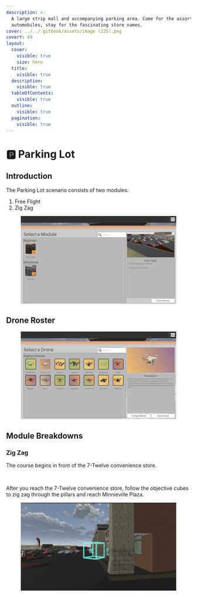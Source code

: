 ```yaml
---
description: >-
  A large strip mall and accompanying parking area. Come for the assortment of
  automobiles, stay for the fascinating store names.
cover: ../../.gitbook/assets/image (225).png
coverY: 49
layout:
  cover:
    visible: true
    size: hero
  title:
    visible: true
  description:
    visible: true
  tableOfContents:
    visible: true
  outline:
    visible: true
  pagination:
    visible: true
---
```


# 🅿️ Parking Lot

## Introduction

The Parking Lot scenario consists of two modules:

1. Free Flight
2. Zig Zag

<figure><img src="../../.gitbook/assets/image (254).png" alt=""><figcaption></figcaption></figure>

## Drone Roster

<figure><img src="../../.gitbook/assets/image (255).png" alt=""><figcaption></figcaption></figure>

## Module Breakdowns

### Zig Zag

The course begins in front of the 7-Twelve convenience store.

<figure><img src="../../.gitbook/assets/image (256).png" alt=""><figcaption></figcaption></figure>

After you reach the 7-Twelve convenience store, follow the objective cubes to zig zag through the pillars and reach Minnieville Plaza.

<figure><img src="../../.gitbook/assets/image (257).png" alt=""><figcaption></figcaption></figure>

<figure><img src="../../.gitbook/assets/image (258).png" alt=""><figcaption></figcaption></figure>

<figure><img src="../../.gitbook/assets/image (259).png" alt=""><figcaption></figcaption></figure>
